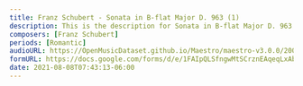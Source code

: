 ```yaml
---
title: Franz Schubert - Sonata in B-flat Major D. 963 (1)
description: This is the description for Sonata in B-flat Major D. 963 by Franz Schubert
composers: [Franz Schubert]
periods: [Romantic]
audioURL: https://OpenMusicDataset.github.io/Maestro/maestro-v3.0.0/2009/MIDI-Unprocessed_10_R2_2009_01_ORIG_MID--AUDIO_10_R2_2009_10_R2_2009_04_WAV.midi
formURL: https://docs.google.com/forms/d/e/1FAIpQLSfngwMtSCrznEAqeqLxAbDNYxhA6cvr9hKeuNuIMHdV2UGeSw/viewform
date: 2021-08-08T07:43:13-06:00
---
```

